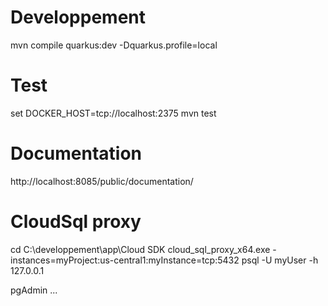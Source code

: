 # Developpement
mvn compile quarkus:dev -Dquarkus.profile=local

# Test
set DOCKER_HOST=tcp://localhost:2375
mvn test

# Documentation
http://localhost:8085/public/documentation/

# CloudSql proxy
cd C:\developpement\app\Cloud SDK
cloud_sql_proxy_x64.exe -instances=myProject:us-central1:myInstance=tcp:5432
    psql -U myUser -h 127.0.0.1

pgAdmin ...